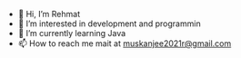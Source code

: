 - 👋 Hi, I’m Rehmat
- 👀 I’m interested in development and programmin
- 🌱 I’m currently learning Java
- 📫 How to reach me mait at muskanjee2021r@gmail.com

<!---
muskan3233/muskan3233 is a ✨ special ✨ repository because its `README.md` (this file) appears on your GitHub profile.
You can click the Preview link to take a look at your changes.
--->
